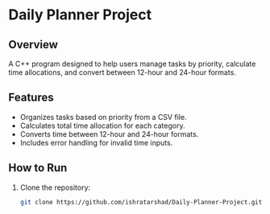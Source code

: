 # Daily Planner Project

## Overview
A C++ program designed to help users manage tasks by priority, calculate time allocations, and convert between 12-hour and 24-hour formats.

## Features
- Organizes tasks based on priority from a CSV file.
- Calculates total time allocation for each category.
- Converts time between 12-hour and 24-hour formats.
- Includes error handling for invalid time inputs.

## How to Run
1. Clone the repository:
   ```bash
   git clone https://github.com/ishratarshad/Daily-Planner-Project.git
